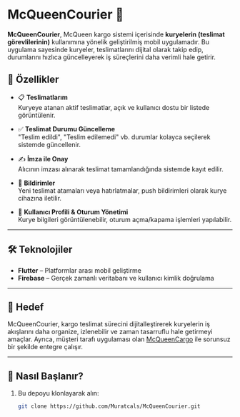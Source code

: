 # McQueenCourier 🚚

**McQueenCourier**, McQueen kargo sistemi içerisinde **kuryelerin (teslimat görevlilerinin)** kullanımına yönelik geliştirilmiş mobil uygulamadır. Bu uygulama sayesinde kuryeler, teslimatlarını dijital olarak takip edip, durumlarını hızlıca güncelleyerek iş süreçlerini daha verimli hale getirir.

## 🔑 Özellikler

- 📋 **Teslimatlarım**  
  Kuryeye atanan aktif teslimatlar, açık ve kullanıcı dostu bir listede görüntülenir.

- ✅ **Teslimat Durumu Güncelleme**  
  "Teslim edildi", "Teslim edilemedi" vb. durumlar kolayca seçilerek sistemde güncellenir.

- ✍️ **İmza ile Onay**  
  Alıcının imzası alınarak teslimat tamamlandığında sistemde kayıt edilir.

- 🔔 **Bildirimler**  
  Yeni teslimat atamaları veya hatırlatmalar, push bildirimleri olarak kurye cihazına iletilir.

- 👤 **Kullanıcı Profili & Oturum Yönetimi**  
  Kurye bilgileri görüntülenebilir, oturum açma/kapama işlemleri yapılabilir.

---

## 🛠️ Teknolojiler

- **Flutter** – Platformlar arası mobil geliştirme  
- **Firebase** – Gerçek zamanlı veritabanı ve kullanıcı kimlik doğrulama  

---

## 🎯 Hedef

McQueenCourier, kargo teslimat sürecini dijitalleştirerek kuryelerin iş akışlarını daha organize, izlenebilir ve zaman tasarruflu hale getirmeyi amaçlar. Ayrıca, müşteri tarafı uygulaması olan [McQueenCargo](https://github.com/Muratcals/McQueenCargo) ile sorunsuz bir şekilde entegre çalışır.

---

## 🚀 Nasıl Başlanır?

1. Bu depoyu klonlayarak alın:  
   ```bash
   git clone https://github.com/Muratcals/McQueenCourier.git
